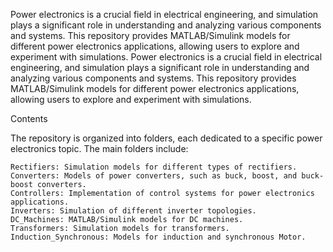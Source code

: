 Power electronics is a crucial field in electrical engineering, and simulation plays a significant role in understanding and analyzing various components and systems. 
This repository provides MATLAB/Simulink models for different power electronics applications, allowing users to explore and experiment with simulations.
Power electronics is a crucial field in electrical engineering, and simulation plays a significant role in understanding and analyzing various components and systems.
This repository provides MATLAB/Simulink models for different power electronics applications, allowing users to explore and experiment with simulations.

Contents

The repository is organized into folders, each dedicated to a specific power electronics topic. The main folders include:

    Rectifiers: Simulation models for different types of rectifiers.
    Converters: Models of power converters, such as buck, boost, and buck-boost converters.
    Controllers: Implementation of control systems for power electronics applications.
    Inverters: Simulation of different inverter topologies.
    DC_Machines: MATLAB/Simulink models for DC machines.
    Transformers: Simulation models for transformers.
    Induction_Synchronous: Models for induction and synchronous Motor.

